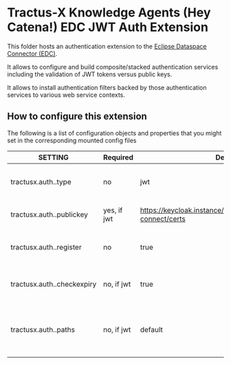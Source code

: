 <!--
 * Copyright (C) 2022-2023 Catena-X Association and others. 
 * 
 * This program and the accompanying materials are made available under the
 * terms of the Apache License 2.0 which is available at
 * http://www.apache.org/licenses/.
 * 
 * SPDX-FileType: DOCUMENTATION
 * SPDX-FileCopyrightText: 2022-2023 Catena-X Association
 * SPDX-License-Identifier: Apache-2.0
-->

# Tractus-X Knowledge Agents (Hey Catena!) EDC JWT Auth Extension

This folder hosts an authentication extension to the [Eclipse Dataspace Connector (EDC)](https://projects.eclipse.org/projects/technology.dataspaceconnector).

It allows to configure and build composite/stacked authentication services including the validation of JWT tokens versus
public keys.

It allows to install authentication filters backed by those authentication services to
various web service contexts.

## How to configure this extension

The following is a list of configuration objects and properties that you might set in the corresponding mounted config files

| SETTING                                         | Required | Default/Example                                                | Description                                                                                                                             | 
|-------------------------------------------------|----------|----------------------------------------------------------------|-----------------------------------------------------------------------------------------------------------------------------------------|
| tractusx.auth.<name>.type                       | no       | jwt                                        |  Introduces a new authentication filter                                                                          |   
| tractusx.auth.<name>.publickey                  | yes, if jwt       |  https://keycloak.instance/auth/realms/REALM/protocol/openid-connect/certs                                      |  download url  for public cert of REALM                                                                       |   
| tractusx.auth.<name>.register                   | no      |  true                                      |   Whether the filter should be registered in the EDC list                                                                     |   
| tractusx.auth.<name>.checkexpiry                | no, if jwt       |  true                                      |   Whether tokens should be checked for expiry                                                                     |   
| tractusx.auth.<name>.paths                | no, if jwt       |  default                                      |   A list of paths in the token claims which should be checked upon existance                                                                    |   

